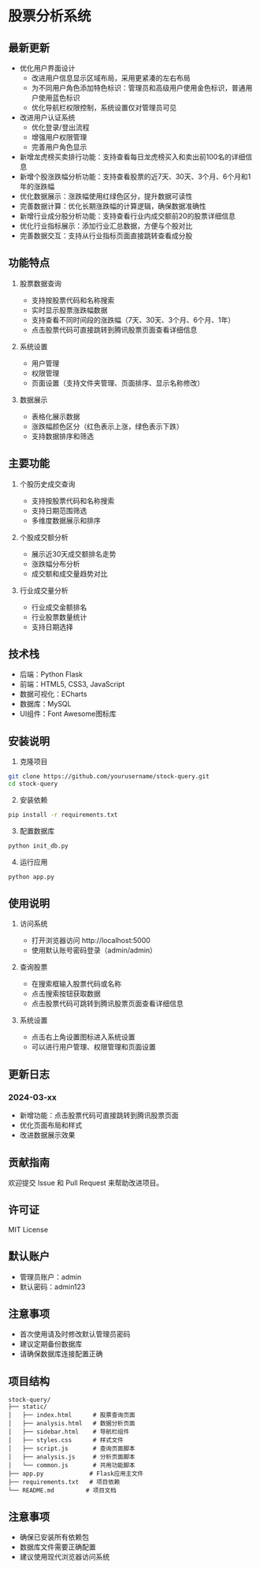 # 股票分析系统

## 最新更新
- 优化用户界面设计
  - 改进用户信息显示区域布局，采用更紧凑的左右布局
  - 为不同用户角色添加特色标识：管理员和高级用户使用金色标识，普通用户使用蓝色标识
  - 优化导航栏权限控制，系统设置仅对管理员可见
- 改进用户认证系统
  - 优化登录/登出流程
  - 增强用户权限管理
  - 完善用户角色显示
- 新增龙虎榜买卖排行功能：支持查看每日龙虎榜买入和卖出前100名的详细信息
- 新增个股涨跌幅分析功能：支持查看股票的近7天、30天、3个月、6个月和1年的涨跌幅
- 优化数据展示：涨跌幅使用红绿色区分，提升数据可读性
- 完善数据计算：优化长期涨跌幅的计算逻辑，确保数据准确性
- 新增行业成分股分析功能：支持查看行业内成交额前20的股票详细信息
- 优化行业指标展示：添加行业汇总数据，方便与个股对比
- 完善数据交互：支持从行业指标页面直接跳转查看成分股

## 功能特点

1. 股票数据查询
   - 支持按股票代码和名称搜索
   - 实时显示股票涨跌幅数据
   - 支持查看不同时间段的涨跌幅（7天、30天、3个月、6个月、1年）
   - 点击股票代码可直接跳转到腾讯股票页面查看详细信息

2. 系统设置
   - 用户管理
   - 权限管理
   - 页面设置（支持文件夹管理、页面排序、显示名称修改）

3. 数据展示
   - 表格化展示数据
   - 涨跌幅颜色区分（红色表示上涨，绿色表示下跌）
   - 支持数据排序和筛选

## 主要功能

1. 个股历史成交查询
   - 支持按股票代码和名称搜索
   - 支持日期范围筛选
   - 多维度数据展示和排序

2. 个股成交额分析
   - 展示近30天成交额排名走势
   - 涨跌幅分布分析
   - 成交额和成交量趋势对比

3. 行业成交量分析
   - 行业成交金额排名
   - 行业股票数量统计
   - 支持日期选择

## 技术栈

- 后端：Python Flask
- 前端：HTML5, CSS3, JavaScript
- 数据可视化：ECharts
- 数据库：MySQL
- UI组件：Font Awesome图标库

## 安装说明

1. 克隆项目
```bash
git clone https://github.com/yourusername/stock-query.git
cd stock-query
```

2. 安装依赖
```bash
pip install -r requirements.txt
```

3. 配置数据库
```bash
python init_db.py
```

4. 运行应用
```bash
python app.py
```

## 使用说明

1. 访问系统
   - 打开浏览器访问 http://localhost:5000
   - 使用默认账号密码登录（admin/admin）

2. 查询股票
   - 在搜索框输入股票代码或名称
   - 点击搜索按钮获取数据
   - 点击股票代码可跳转到腾讯股票页面查看详细信息

3. 系统设置
   - 点击右上角设置图标进入系统设置
   - 可以进行用户管理、权限管理和页面设置

## 更新日志

### 2024-03-xx
- 新增功能：点击股票代码可直接跳转到腾讯股票页面
- 优化页面布局和样式
- 改进数据展示效果

## 贡献指南

欢迎提交 Issue 和 Pull Request 来帮助改进项目。

## 许可证

MIT License

## 默认账户
- 管理员账户：admin
- 默认密码：admin123

## 注意事项
- 首次使用请及时修改默认管理员密码
- 建议定期备份数据库
- 请确保数据库连接配置正确

## 项目结构

```
stock-query/
├── static/
│   ├── index.html      # 股票查询页面
│   ├── analysis.html   # 数据分析页面
│   ├── sidebar.html    # 导航栏组件
│   ├── styles.css      # 样式文件
│   ├── script.js       # 查询页面脚本
│   ├── analysis.js     # 分析页面脚本
│   └── common.js       # 共用功能脚本
├── app.py             # Flask应用主文件
├── requirements.txt   # 项目依赖
└── README.md         # 项目文档
```

## 注意事项

- 确保已安装所有依赖包
- 数据库文件需要正确配置
- 建议使用现代浏览器访问系统 